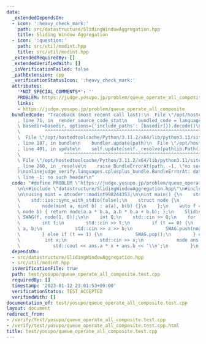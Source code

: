 ```yaml
---
data:
  _extendedDependsOn:
  - icon: ':heavy_check_mark:'
    path: src/datastructure/SlidingWindowAggregation.hpp
    title: Sliding Window Aggregation
  - icon: ':question:'
    path: src/util/modint.hpp
    title: src/util/modint.hpp
  _extendedRequiredBy: []
  _extendedVerifiedWith: []
  _isVerificationFailed: false
  _pathExtension: cpp
  _verificationStatusIcon: ':heavy_check_mark:'
  attributes:
    '*NOT_SPECIAL_COMMENTS*': ''
    PROBLEM: https://judge.yosupo.jp/problem/queue_operate_all_composite
    links:
    - https://judge.yosupo.jp/problem/queue_operate_all_composite
  bundledCode: "Traceback (most recent call last):\n  File \"/opt/hostedtoolcache/Python/3.11.2/x64/lib/python3.11/site-packages/onlinejudge_verify/documentation/build.py\"\
    , line 71, in _render_source_code_stat\n    bundled_code = language.bundle(stat.path,\
    \ basedir=basedir, options={'include_paths': [basedir]}).decode()\n          \
    \         ^^^^^^^^^^^^^^^^^^^^^^^^^^^^^^^^^^^^^^^^^^^^^^^^^^^^^^^^^^^^^^^^^^^^^^^^^^^^^^^^^\n\
    \  File \"/opt/hostedtoolcache/Python/3.11.2/x64/lib/python3.11/site-packages/onlinejudge_verify/languages/cplusplus.py\"\
    , line 187, in bundle\n    bundler.update(path)\n  File \"/opt/hostedtoolcache/Python/3.11.2/x64/lib/python3.11/site-packages/onlinejudge_verify/languages/cplusplus_bundle.py\"\
    , line 401, in update\n    self.update(self._resolve(pathlib.Path(included), included_from=path))\n\
    \                ^^^^^^^^^^^^^^^^^^^^^^^^^^^^^^^^^^^^^^^^^^^^^^^^^^^^^^^^^\n \
    \ File \"/opt/hostedtoolcache/Python/3.11.2/x64/lib/python3.11/site-packages/onlinejudge_verify/languages/cplusplus_bundle.py\"\
    , line 260, in _resolve\n    raise BundleErrorAt(path, -1, \"no such header\"\
    )\nonlinejudge_verify.languages.cplusplus_bundle.BundleErrorAt: datastructure/SlidingWindowAggregation.hpp:\
    \ line -1: no such header\n"
  code: "#define PROBLEM \"https://judge.yosupo.jp/problem/queue_operate_all_composite\"\
    \n\n#include \"datastructure/SlidingWindowAggregation.hpp\"\n#include \"util/modint.hpp\"\
    \n\nusing mint = atcoder::modint998244353;\n\nint main() {\n    std::cin.tie(0);\n\
    \    std::ios::sync_with_stdio(false);\n    struct node {\n        mint a, b;\n\
    \        node(mint a, mint b) : a(a), b(b) {}\n    };\n    auto f = [](node a,\
    \ node b) { return node(a.a * b.a, a.b * b.a + b.b); };\n    SlidingWindowAggregation<node>\
    \ SWAG(f, node(1, 0));\n\n    int Q;\n    std::cin >> Q;\n    for (; Q--;) {\n\
    \        int t;\n        std::cin >> t;\n        if (t == 0) {\n            int\
    \ a, b;\n            std::cin >> a >> b;\n            SWAG.push(node(a, b));\n\
    \        } else if (t == 1) {\n            SWAG.pop();\n        } else {\n   \
    \         int x;\n            std::cin >> x;\n            node ans = SWAG.fold();\n\
    \            std::cout << ans.a * x + ans.b << '\\n';\n        }\n    }\n}"
  dependsOn:
  - src/datastructure/SlidingWindowAggregation.hpp
  - src/util/modint.hpp
  isVerificationFile: true
  path: test/yosupo/queue_operate_all_composite.test.cpp
  requiredBy: []
  timestamp: '2023-01-12 23:01:53+09:00'
  verificationStatus: TEST_ACCEPTED
  verifiedWith: []
documentation_of: test/yosupo/queue_operate_all_composite.test.cpp
layout: document
redirect_from:
- /verify/test/yosupo/queue_operate_all_composite.test.cpp
- /verify/test/yosupo/queue_operate_all_composite.test.cpp.html
title: test/yosupo/queue_operate_all_composite.test.cpp
---
```

